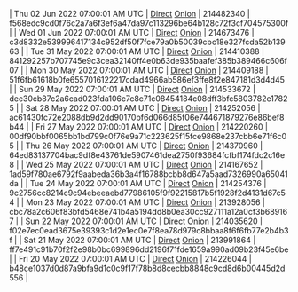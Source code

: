 | Thu 02 Jun 2022 07:00:01 AM UTC | [Direct](https://oshi.at/TDRs) [Onion](http://5ety7tpkim5me6eszuwcje7bmy25pbtrjtue7zkqqgziljwqy3rrikqd.onion/TDRs) | 214482340 | f568edc9cd0f76c2a7a6f3ef6a47da97c113296be64b128c72f3cf704575300f | 
| Wed 01 Jun 2022 07:00:01 AM UTC | [Direct](https://oshi.at/paah) [Onion](http://5ety7tpkim5me6eszuwcje7bmy25pbtrjtue7zkqqgziljwqy3rrikqd.onion/paah) | 214673476 | c3d8332e539996417134c952df50f7fce79a0b50039cbc18e327fcda52b13963 | 
| Tue 31 May 2022 07:00:01 AM UTC | [Direct](https://oshi.at/iCws) [Onion](http://5ety7tpkim5me6eszuwcje7bmy25pbtrjtue7zkqqgziljwqy3rrikqd.onion/iCws) | 214410388 | 841292257b707745e9c3cea32140ff4e0b63de935baafef385b389466c606f07 | 
| Mon 30 May 2022 07:00:01 AM UTC | [Direct](https://oshi.at/myHv) [Onion](http://5ety7tpkim5me6eszuwcje7bmy25pbtrjtue7zkqqgziljwqy3rrikqd.onion/myHv) | 214409188 | 51f6fb61618b0fe6557016122217cdad4966ab586ef3ffe8f2e847181d3d4d45 | 
| Sun 29 May 2022 07:00:01 AM UTC | [Direct](https://oshi.at/KoxT) [Onion](http://5ety7tpkim5me6eszuwcje7bmy25pbtrjtue7zkqqgziljwqy3rrikqd.onion/KoxT) | 214533672 | dec30cb87c2a6cad023fda106c7c8c71c08454184c08dff3bfc5803782e17825 | 
| Sat 28 May 2022 07:00:01 AM UTC | [Direct](https://oshi.at/tTBU) [Onion](http://5ety7tpkim5me6eszuwcje7bmy25pbtrjtue7zkqqgziljwqy3rrikqd.onion/tTBU) | 214252056 | ac61430fc72e2088db9d2dd90170bf6d066d85f06e744671879276e86bef8b44 | 
| Fri 27 May 2022 07:00:01 AM UTC | [Direct](https://oshi.at/SyCb) [Onion](http://5ety7tpkim5me6eszuwcje7bmy25pbtrjtue7zkqqgziljwqy3rrikqd.onion/SyCb) | 214220260 | 00df90bbf0065bb1bd799c0f76e9a71c223625f15fce9868e237cbb6e71f6c05 | 
| Thu 26 May 2022 07:00:01 AM UTC | [Direct](https://oshi.at/EfBJ) [Onion](http://5ety7tpkim5me6eszuwcje7bmy25pbtrjtue7zkqqgziljwqy3rrikqd.onion/EfBJ) | 214370960 | 64ed83137704bac9df8e43761de5907461dea2750f93684fcfbf174fdc2c16e8 | 
| Wed 25 May 2022 07:00:01 AM UTC | [Direct](https://oshi.at/Ajju) [Onion](http://5ety7tpkim5me6eszuwcje7bmy25pbtrjtue7zkqqgziljwqy3rrikqd.onion/Ajju) | 214167652 | 1ad59f780ae6792f9aabeda36b3a4f16788bcbb8d647a5aad7326990a65041da | 
| Tue 24 May 2022 07:00:01 AM UTC | [Direct](https://oshi.at/XJoU) [Onion](http://5ety7tpkim5me6eszuwcje7bmy25pbtrjtue7zkqqgziljwqy3rrikqd.onion/XJoU) | 214254376 | 9c2756cc8214c9c94ebeeaebd77986105f9f92215817b5f1928f2d4131d67c54 | 
| Mon 23 May 2022 07:00:01 AM UTC | [Direct](https://oshi.at/BVEB) [Onion](http://5ety7tpkim5me6eszuwcje7bmy25pbtrjtue7zkqqgziljwqy3rrikqd.onion/BVEB) | 213928056 | cbc78a2c606f83bfd5468e741b4a5194dd8b0ea30cc927111a12a0cf3b689167 | 
| Sun 22 May 2022 07:00:01 AM UTC | [Direct](https://oshi.at/aWtq) [Onion](http://5ety7tpkim5me6eszuwcje7bmy25pbtrjtue7zkqqgziljwqy3rrikqd.onion/aWtq) | 214035620 | f02e7ec0ead3675e39393c1d2e1ec0e7f8ea78d979c8bbaa8f6f6fb77e2b4b3f | 
| Sat 21 May 2022 07:00:01 AM UTC | [Direct](https://oshi.at/CbjU) [Onion](http://5ety7tpkim5me6eszuwcje7bmy25pbtrjtue7zkqqgziljwqy3rrikqd.onion/CbjU) | 213991864 | ff7e491c91b70f2f2e98b0bc699896dd2196f71fde1659a990ad09b23f45e6be | 
| Fri 20 May 2022 07:00:01 AM UTC | [Direct](https://oshi.at/TpwS) [Onion](http://5ety7tpkim5me6eszuwcje7bmy25pbtrjtue7zkqqgziljwqy3rrikqd.onion/TpwS) | 214226044 | b48ce1037d0d87a9bfa9d1c0c9f17f78b8d8cecbb8848c9cd8d6b00445d2d556 | 
